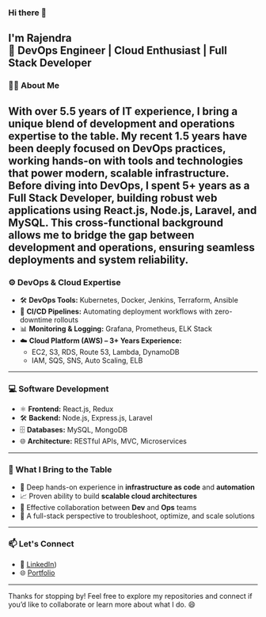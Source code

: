 ### Hi there 👋  
I'm **Rajendra**  
🚀 DevOps Engineer | Cloud Enthusiast | Full Stack Developer
---
### 👨‍💻 About Me
With over **5.5 years of IT experience**, I bring a unique blend of development and operations expertise to the table. My recent **1.5 years** have been deeply focused on **DevOps practices**, working hands-on with tools and technologies that power modern, scalable infrastructure.
Before diving into DevOps, I spent 5+ years as a **Full Stack Developer**, building robust web applications using **React.js**, **Node.js**, **Laravel**, and **MySQL**. This cross-functional background allows me to bridge the gap between development and operations, ensuring seamless deployments and system reliability.
---
### ⚙️ DevOps & Cloud Expertise
- 🛠 **DevOps Tools:** Kubernetes, Docker, Jenkins, Terraform, Ansible  
- 🔁 **CI/CD Pipelines:** Automating deployment workflows with zero-downtime rollouts  
- 📊 **Monitoring & Logging:** Grafana, Prometheus, ELK Stack  
- ☁️ **Cloud Platform (AWS) – 3+ Years Experience:**
  - EC2, S3, RDS, Route 53, Lambda, DynamoDB  
  - IAM, SQS, SNS, Auto Scaling, ELB
---
### 💻 Software Development
- ⚛️ **Frontend:** React.js, Redux  
- 🛠 **Backend:** Node.js, Express.js, Laravel  
- 🗄️ **Databases:** MySQL, MongoDB  
- 🌐 **Architecture:** RESTful APIs, MVC, Microservices
---
### 🚀 What I Bring to the Table
- 🔧 Deep hands-on experience in **infrastructure as code** and **automation**
- 📈 Proven ability to build **scalable cloud architectures**
- 🤝 Effective collaboration between **Dev** and **Ops** teams
- 🧩 A full-stack perspective to troubleshoot, optimize, and scale solutions

---

### 📫 Let's Connect

- 💼 [LinkedIn](https://www.linkedin.com/in/cloudwithrk))
- 🌐 [Portfolio](https://yourportfolio.com)

---

Thanks for stopping by! Feel free to explore my repositories and connect if you’d like to collaborate or learn more about what I do. 😄
